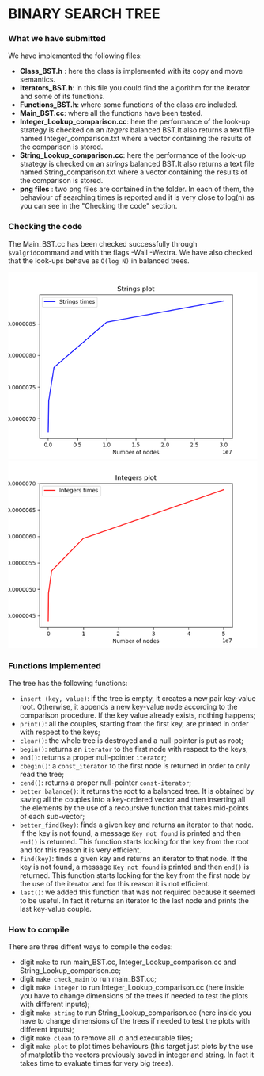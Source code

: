 # BINARY SEARCH TREE

### What we have submitted
We have implemented the following files:

- **Class_BST.h** : here the class is implemented with its copy and move semantics. 
- **Iterators_BST.h**: in this file you could find the algorithm for the iterator and some of its functions.
- **Functions_BST.h**: where some functions of the class are included.
- **Main_BST.cc**: where all the functions have been tested.
- **Integer_Lookup_comparison.cc**: here the performance of the look-up strategy is checked on an *itegers* balanced BST.It also returns a text file named Integer_comparison.txt where a vector containing the results of the comparison is stored. 
- **String_Lookup_comparison.cc**: here the performance of the look-up strategy is checked on an *strings* balanced BST.It also returns a text file named String_comparison.txt where a vector containing the results of the comparison is stored.
- **png files** : two png files are contained in the folder. In each of them, the behaviour of searching times is reported and it is very close to log(n) as you can see in the "Checking the code" section.

### Checking the code
The Main_BST.cc has been checked successfully through `$valgrid`command and with the flags -Wall -Wextra.
We have also checked that the look-ups behave as `O(log N)` in balanced trees.

![](String_plot.png)
![](Integer_plot.png)

### Functions Implemented
The tree has the following functions:

- `insert (key, value)`: if the tree is empty, it creates a new pair key-value root. Otherwise, it appends a new key-value node according to the comparison procedure. If the key value already exists, nothing happens;
- `print()`: all the couples, starting from the first key, are printed in order with respect to the keys;
- `clear()`: the whole tree is destroyed and a null-pointer is put as root;
- `begin()`: returns an `iterator` to the first node with respect to the keys;
- `end()`: returns a proper null-pointer `iterator`;
- `cbegin()`: a `const_iterator` to the first node is returned in order to only read the tree;
- `cend()`: returns a proper null-pointer `const-iterator`;
- `better_balance()`: it returns the root to a balanced tree. It is obtained by saving all the couples into a key-ordered vector and then inserting all the elements by the use of a recoursive function that takes mid-points of each sub-vector;
- `better_find(key)`: finds a given key and returns an iterator to that node. If the key is not found, a message `Key not found` is printed and then `end()` is returned. This function starts looking for the key from the root and for this reason it is very efficient.
- `find(key)`: finds a given key and returns an iterator to that node. If the key is not found, a message `Key not found` is printed and then `end()` is returned. This function starts looking for the key from the first node by the use of the iterator and for this reason it is not efficient.
- `last()`: we added this function that was not required because it seemed to be useful. In fact it returns an iterator to the last node and prints the last key-value couple.

### How to compile

There are three diffent ways to compile the codes:

- digit `make` to run main_BST.cc, Integer_Lookup_comparison.cc and String_Lookup_comparison.cc;
- digit `make check_main` to run main_BST.cc;
- digit `make integer` to run Integer_Lookup_comparison.cc (here inside you have to change dimensions of the trees if needed to test the plots with different inputs);
- digit `make string` to run String_Lookup_comparison.cc (here inside you have to change dimensions of the trees if needed to test the plots with different inputs);
- digit `make clean` to remove all .o and executable files;
- digit `make plot` to plot times behaviours (this target just plots by the use of matplotlib the vectors previously saved in integer and string. In fact it takes time to evaluate times for very big trees).






